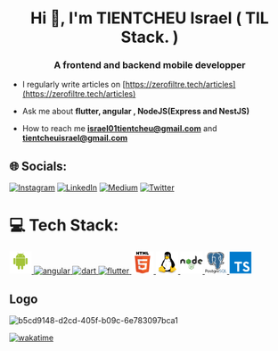 <h1 align="center">Hi 👋, I'm TIENTCHEU Israel ( TIL Stack. )</h1>
<h3 align="center">A frontend and backend mobile developper</h3>

- I regularly write articles on [https://zerofiltre.tech/articles](https://zerofiltre.tech/articles)

- Ask me about **flutter, angular , NodeJS(Express and NestJS)**

- How to reach me **israel01tientcheu@gmail.com** and **tientcheuisrael@gmail.com**

## 🌐 Socials:
[![Instagram](https://img.shields.io/badge/Instagram-%23E4405F.svg?logo=Instagram&logoColor=white)](https://instagram.com/til_stack) [![LinkedIn](https://img.shields.io/badge/LinkedIn-%230077B5.svg?logo=linkedin&logoColor=white)](www.linkedin.com/in/israel-tientcheu-12278b298) [![Medium](https://img.shields.io/badge/Medium-12100E?logo=medium&logoColor=white)](https://medium.com/@israel01tientcheu) [![Twitter](https://img.shields.io/badge/Twitter-%231DA1F2.svg?logo=Twitter&logoColor=white)](https://twitter.com/leicanor_) 

# 💻 Tech Stack:
<p align="left"> <a href="https://developer.android.com" target="_blank" rel="noreferrer"> <img src="https://raw.githubusercontent.com/devicons/devicon/master/icons/android/android-original-wordmark.svg" alt="android" width="40" height="40"/> </a> <a href="https://angular.io" target="_blank" rel="noreferrer"> <img src="https://angular.io/assets/images/logos/angular/angular.svg" alt="angular" width="40" height="40"/> </a> <a href="https://dart.dev" target="_blank" rel="noreferrer"> <img src="https://www.vectorlogo.zone/logos/dartlang/dartlang-icon.svg" alt="dart" width="40" height="40"/> </a>  </a> <a href="https://flutter.dev" target="_blank" rel="noreferrer"> <img src="https://www.vectorlogo.zone/logos/flutterio/flutterio-icon.svg" alt="flutter" width="40" height="40"/> </a> <a href="https://www.w3.org/html/" target="_blank" rel="noreferrer"> <img src="https://raw.githubusercontent.com/devicons/devicon/master/icons/html5/html5-original-wordmark.svg" alt="html5" width="40" height="40"/> </a> <a href="https://www.linux.org/" target="_blank" rel="noreferrer"> <img src="https://raw.githubusercontent.com/devicons/devicon/master/icons/linux/linux-original.svg" alt="linux" width="40" height="40"/> </a> <a href="https://nodejs.org" target="_blank" rel="noreferrer"> <img src="https://raw.githubusercontent.com/devicons/devicon/master/icons/nodejs/nodejs-original-wordmark.svg" alt="nodejs" width="40" height="40"/> </a>  <a href="https://www.postgresql.org" target="_blank" rel="noreferrer"> <img src="https://raw.githubusercontent.com/devicons/devicon/master/icons/postgresql/postgresql-original-wordmark.svg" alt="postgresql" width="40" height="40"/> </a> <a href="https://www.typescriptlang.org/" target="_blank" rel="noreferrer"> <img src="https://raw.githubusercontent.com/devicons/devicon/master/icons/typescript/typescript-original.svg" alt="typescript" width="40" height="40"/> </a> </p>

## Logo
![b5cd9148-d2cd-405f-b09c-6e783097bca1](https://github.com/user-attachments/assets/9844b319-66eb-4ee4-8b0e-012130d3d3b8)

[![wakatime](https://wakatime.com/badge/user/9c3fecf7-74a1-43b4-9ebe-2ceb9bc27297.svg)](https://wakatime.com/@9c3fecf7-74a1-43b4-9ebe-2ceb9bc27297)




